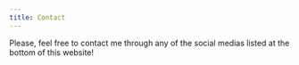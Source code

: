 ```yaml
---
title: Contact
---
```


Please, feel free to contact me through any of the social medias listed at the bottom of this website!
